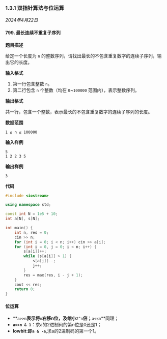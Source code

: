 ### 1.3.1 双指针算法与位运算

*2024年4月22日*

#### 799. 最长连续不重复子序列

**题目描述**

给定一个长度为 `n` 的整数序列，请找出最长的不包含重复数字的连续子序列，输出它的长度。

**输入格式**

1. 第一行包含整数 `n`。
2. 第二行包含 `n` 个整数（均在 `0`~`100000` 范围内），表示整数序列。

**输出格式**

共一行，包含一个整数，表示最长的不包含重复数字的连续子序列的长度。

**数据范围**

```
1 ≤ n ≤ 100000
```

**输入样例**

```plaintext
5
1 2 2 3 5
```

**输出样例**

```plaintext
3
```

**代码**

```c++
#include <iostream>

using namespace std;

const int N = 1e5 + 10;
int a[N], s[N];

int main() {
    int n, res = 0;
    cin >> n;
    for (int i = 0; i < n; i++) cin >> a[i];
    for (int i = 0, j = 0; i < n; i++) {
        s[a[i]]++;
        while (s[a[i]] > 1) {
            s[a[j]]--;
            j++;
        }
        res = max(res, i - j + 1);
    }
    cout << res;
    return 0;
}
```

#### 位运算

- **``a>>n``**表示将**``n``**右移n位，及缩小**``2^n``**倍；**``a<<n``**同理；
- **``a>>n & 1``**：求a的2进制码的第n位是0还是1；
- **lowbit:**即**``a & -a``**,求a的2进制码的第一个1。

